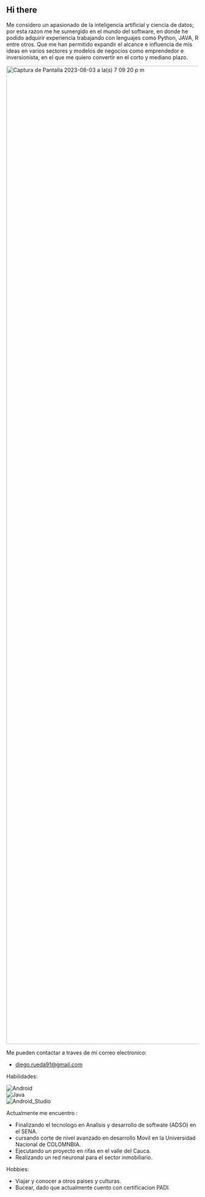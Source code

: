 ## Hi there 


Me considero un apasionado de la inteligencia artificial y ciencia de datos; por esta razon me he sumergido en el mundo del software, en donde he podido adquirir experiencia trabajando con lenguajes como Python, JAVA, R entre otros. Que me han permitido expandir el alcance e influencia de mis ideas en varios sectores y modelos de negocios como emprendedor e inversionista, en el que me quiero convertir en el corto y mediano plazo.

<img width="2560" alt="Captura de Pantalla 2023-08-03 a la(s) 7 09 20 p m" src="https://github.com/P4TO91/P4TO91/assets/93457382/3db97022-8c87-4955-9bc9-f2a024b8c1f0">



Me pueden contactar a traves de mi correo electronico:

- diego.rueda91@gmail.com

Habilidades:

![Android](https://img.shields.io/badge/Android-3DDC84?style=for-the-badge&logo=android&logoColor=white&labelColor=101010)</br>
![Java](https://img.shields.io/badge/Java-3DDC84?style=for-the-badge&logo=android&logoColor=white&labelColor=101010)</br>
![Android_Studio](https://img.shields.io/badge/Android_Studio-3DDC84?style=for-the-badge&logo=android-studio&logoColor=white&labelColor=101010)</br>


Actualmente me encuentro :

- Finalizando el tecnologo en Analisis y desarrollo de softwate (ADSO) en el SENA.
- cursando corte de nivel avanzado en desarrollo Movil en la Universidad Nacional de COLOMNBIA.
- Ejecutando un proyecto en rifas en el valle del Cauca.
- Realizando un red neuronal para el sector inmobiliario.

Hobbies:
- Viajar y conocer a otros paises y culturas.
- Bucear, dado que actualmente cuento con certificacion PADI.
